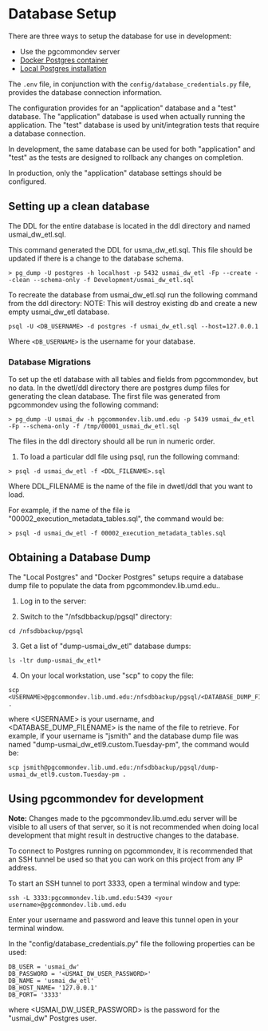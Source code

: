 # Database Setup

There are three ways to setup the database for use in development:

* Use the pgcommondev server
* [Docker Postgres container](database_setup_docker_postgres.md)
* [Local Postgres installation](database_setup_local_postgres.md)

The `.env` file, in conjunction with the `config/database_credentials.py` file,
provides the database connection information.

The configuration provides for an "application" database and a "test" database.
The "application" database is used when actually running the application. The
"test" database is used by unit/integration tests that require a database
connection.

In development, the same database can be used for both "application" and "test"
as the tests are designed to rollback any changes on completion.

In production, only the "application" database settings should be configured.

## Setting up a clean database

The DDL for the entire database is located in the ddl directory and named usmai_dw_etl.sql.

This command generated the DDL for usma_dw_etl.sql. This file should be updated if there is a change to the database schema.
```
> pg_dump -U postgres -h localhost -p 5432 usmai_dw_etl -Fp --create --clean --schema-only -f Development/usmai_dw_etl.sql
```

To recreate the database from usmai_dw_etl.sql run the following command from the ddl directory:
NOTE: This will destroy existing db and create a new empty usmai_dw_etl database.

```
psql -U <DB_USERNAME> -d postgres -f usmai_dw_etl.sql --host=127.0.0.1
```
Where `<DB_USERNAME>` is the username for your database. 

### Database Migrations

To set up the etl database with all tables and fields from pgcommondev, but no data. In the dwetl/ddl directory there are postgres dump files for generating the clean database. The first file was generated from pgcommondev using the following command:

```
> pg_dump -U usmai_dw -h pgcommondev.lib.umd.edu -p 5439 usmai_dw_etl -Fp --schema-only -f /tmp/00001_usmai_dw_etl.sql
```

The files in the ddl directory should all be run in numeric order.

1) To load a particular ddl file using psql, run the following command:

```
> psql -d usmai_dw_etl -f <DDL_FILENAME>.sql
```

Where DDL_FILENAME is the name of the file in dwetl/ddl that you want to load.

For example, if the name of the file is "00002_execution_metadata_tables.sql", the command would be:

```
> psql -d usmai_dw_etl -f 00002_execution_metadata_tables.sql
```

## Obtaining a Database Dump

The "Local Postgres" and "Docker Postgres" setups require a database dump file to populate the data from pgcommondev.lib.umd.edu..  

1) Log in to the server:

2) Switch to the "/nfsdbbackup/pgsql" directory:

```
cd /nfsdbbackup/pgsql
```

3) Get a list of "dump-usmai_dw_etl" database dumps:

```
ls -ltr dump-usmai_dw_etl*
```

4) On your local workstation, use "scp" to copy the file:

```
scp <USERNAME>@pgcommondev.lib.umd.edu:/nfsdbbackup/pgsql/<DATABASE_DUMP_FILENAME> .
```

where \<USERNAME> is your username, and \<DATABASE_DUMP_FILENAME> is the name of the file to retrieve. For example, if your username is "jsmith" and the database dump file was named "dump-usmai_dw_etl9.custom.Tuesday-pm", the command would be:

```
scp jsmith@pgcommondev.lib.umd.edu:/nfsdbbackup/pgsql/dump-usmai_dw_etl9.custom.Tuesday-pm .
```

## Using pgcommondev for development

**Note:** Changes made to the pgcommondev.lib.umd.edu server will be visible to all users of that server, so it is not recommended when doing local development that might result in destructive changes to the database.

To connect to Postgres running on pgcommondev, it is recommended that an SSH tunnel be used so that you can work on this project from any IP address.

To start an SSH tunnel to port 3333, open a terminal window and type:

`ssh -L 3333:pgcommondev.lib.umd.edu:5439 <your username>@pgcommondev.lib.umd.edu`

Enter your username and password and leave this tunnel open in your terminal window.

In the "config/database_credentials.py" file the following properties can be used:

```
DB_USER = 'usmai_dw'
DB_PASSWORD = '<USMAI_DW_USER_PASSWORD>'
DB_NAME = 'usmai_dw_etl'
DB_HOST_NAME= '127.0.0.1'
DB_PORT= '3333'
```

where \<USMAI_DW_USER_PASSWORD> is the password for the "usmai_dw" Postgres user.
